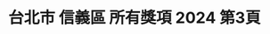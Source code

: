 ---
title: "台北市 信義區 所有獎項 2024 第3頁"
description: "台北市 信義區 所有獎項 2024 獲獎餐廳 第3頁"
keywords:
  - 美食競賽
  - 台灣美食
  - 美食精選
datePublished: "2025-06-30"
dateModified: "2025-07-04"
city: "台北市"
district: "信義區"
award: "所有獎項"
year: "2024"
page: 3
count: 26

restaurants:
  - name: "chateau zoe 酒窖餐廳"
    city: "台北市"
    district: "信義區"
    address: "台北市信義區逸仙路32巷7號1樓"
    phone: "0287869663"
    geo: "25.039898005940966, 121.56227833400445"
    link: "台北市/信義區/chateau_zoe_酒窖餐廳"
    google_map: "https://maps.app.goo.gl/Hejkibae3ndWnC6U7"
    footinder: "https://footinder.com.tw/%E5%8F%B0%E5%8C%97%E5%B8%82%E4%BF%A1%E7%BE%A9%E5%8D%80/9034/"
    award:
    - name: "500盤"
      year: "2024"
  - name: "JOYCE EAST"
    city: "台北市"
    district: "信義區"
    address: "台北市信義區信義路五段128號1樓"
    phone: "0287896128"
    geo: "25.03239444153666, 121.56920737741855"
    link: "台北市/信義區/JOYCE_EAST"
    google_map: "https://maps.app.goo.gl/wBjgUWuAzf3j2i937"
    footinder: "https://footinder.com.tw/%E5%8F%B0%E5%8C%97%E5%B8%82%E4%BF%A1%E7%BE%A9%E5%8D%80/9209/"
    award:
    - name: "500盤"
      year: "2024"
  - name: "KIKI 餐廳"
    city: "台北市"
    district: "信義區"
    address: "110台北市信義區松壽路12號6樓"
    phone: "0227220388"
    geo: "25.03547347332171, 121.56607003310049"
    link: "台北市/信義區/KIKI_餐廳"
    google_map: "https://maps.app.goo.gl/7Fnc7qH7bB7G37Xw8"
    footinder: "https://footinder.com.tw/%e5%8f%b0%e5%8c%97%e5%b8%82%e4%bf%a1%e7%be%a9%e5%8d%80/362203/"
    award:
    - name: "500盤"
      year: "2024"
  - name: "Le Duet Modern Kaiseki 演蒔光"
    city: "台北市"
    district: "信義區"
    address: "台北市信義區忠孝東路四段553巷16弄9號"
    phone: "0237621570"
    geo: "25.04279210361641, 121.56348668717052"
    link: "台北市/信義區/Le_Duet_Modern_Kaiseki_演蒔光"
    google_map: "https://maps.app.goo.gl/5FTBHZkZj9UgLRas6"
    footinder: "https://footinder.com.tw/%e5%8f%b0%e5%8c%97%e5%b8%82%e4%bf%a1%e7%be%a9%e5%8d%80/105331/"
    award:
    - name: "500盤"
      year: "2024"
  - name: "L'ATELIER de Joel Robuchon 侯布雄法式餐廳"
    city: "台北市"
    district: "信義區"
    address: "台北市信義區松仁路28號5樓"
    phone: "0287292628"
    geo: "25.03986254498836, 121.56761965397939"
    link: "台北市/信義區/L_ATELIER_de_Joel_Robuchon_侯布雄法式餐廳"
    google_map: "https://maps.app.goo.gl/FskDgajijNvH1QHW8"
    footinder: "https://footinder.com.tw/%e5%8f%b0%e5%8c%97%e5%b8%82%e4%bf%a1%e7%be%a9%e5%8d%80/9247/"
    award:
    - name: "500盤"
      year: "2024"
  - name: "Zaaptaipei"
    city: "台北市"
    district: "信義區"
    address: "110台北市信義區吳興街345巷6號"
    phone: "0227201148"
    geo: "25.02675105456895, 121.56631872872735"
    link: "台北市/信義區/Zaaptaipei"
    google_map: "https://maps.app.goo.gl/wDBuepocW8tyz51E9"
    footinder: "https://footinder.com.tw/%e5%8f%b0%e5%8c%97%e5%b8%82%e4%bf%a1%e7%be%a9%e5%8d%80/168894/"
    award:
    - name: "500盤"
      year: "2024"
  - name: "岩漿漢方麻辣火鍋-微風信義店"
    city: "台北市"
    district: "信義區"
    address: "110台北市信義區忠孝東路五段68號4樓"
    phone: "0227290299"
    geo: "25.04068526991549, 121.56696363608249"
    link: "台北市/信義區/岩漿漢方麻辣火鍋-微風信義店"
    google_map: "https://maps.app.goo.gl/RXqs5x1Z6tjudjmk8"
    footinder: ""
    award:
    - name: "台北國際牛肉麵節"
      year: "2024"
  - name: "誠品行旅"
    city: "台北市"
    district: "信義區"
    address: "110台北市信義區菸廠路98號"
    phone: "0266262888"
    geo: "25.04458227840682, 121.56201897364893"
    link: "台北市/信義區/誠品行旅"
    google_map: "https://maps.app.goo.gl/mfRmyRW5sK5dSZCv8"
    footinder: ""
    award:
    - name: "台北國際牛肉麵節"
      year: "2024"
---